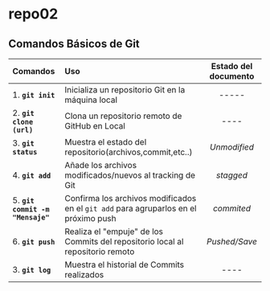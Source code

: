 # repo02
## Comandos Básicos de Git
|Comandos |Uso | Estado del documento
|:--- |:---- |:----:
|1. **`git init`**|Inicializa un repositorio Git en la máquina local| -----
|2. **`git clone (url)`**|Clona un repositorio remoto de GitHub en Local| ----
|3. **`git status`**|Muestra el estado del repositorio(archivos,commit,etc..)| *Unmodified*
|4. **`git add`**|Añade los archivos modificados/nuevos al tracking de Git| *stagged*
|5. **`git commit -m "Mensaje"`**|Confirma los archivos modificados en el `git add` para agruparlos en el próximo push| *commited*
|6. **`git push`**|Realiza el "empuje" de los Commits del repositorio local al repositorio remoto| *Pushed/Save*
|3. **`git log`**|Muestra el historial de Commits realizados| ----